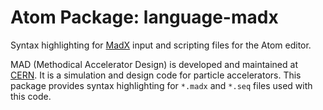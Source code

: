 # Atom Package: language-madx

Syntax highlighting for [MadX](http://mad.web.cern.ch/mad/) input and scripting files for the Atom editor.

MAD (Methodical Accelerator Design) is developed and maintained at [CERN](http://cern.ch).
It is a simulation and design code for particle accelerators. This package provides syntax highlighting
for `*.madx` and `*.seq` files used with this code.
